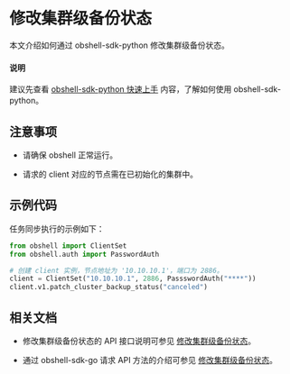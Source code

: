 # 修改集群级备份状态

本文介绍如何通过 obshell-sdk-python 修改集群级备份状态。

<main id="notice" type='explain'>
  <h4>说明</h4>
  <p>建议先查看 <a href='../100.quickstart-of-python.md'>obshell-sdk-python 快速上手</a> 内容，了解如何使用 obshell-sdk-python。</p>
</main>

## 注意事项

* 请确保 obshell 正常运行。

* 请求的 client 对应的节点需在已初始化的集群中。

## 示例代码

任务同步执行的示例如下：

```python
from obshell import ClientSet
from obshell.auth import PasswordAuth

# 创建 client 实例，节点地址为 '10.10.10.1'，端口为 2886。
client = ClientSet("10.10.10.1", 2886, PassswordAuth("****"))
client.v1.patch_cluster_backup_status("canceled")
```

## 相关文档

* 修改集群级备份状态的 API 接口说明可参见 [修改集群级备份状态](../../../400.obshell-api-reference/600.backup-management/1000.modify-the-backup-status-of-cluster-level-tenants.md)。

* 通过 obshell-sdk-go 请求 API 方法的介绍可参见 [修改集群级备份状态](../../200.go/600.backup-management/1000.modify-cluster-level-backup-status-of-go.md)。
